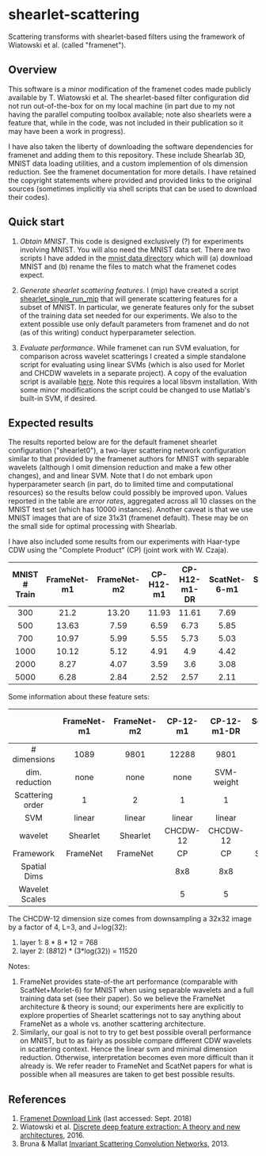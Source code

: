 # shearlet-scattering
Scattering transforms with shearlet-based filters using the framework of Wiatowski et al.  (called "framenet").


## Overview
This software is a minor modification of the framenet codes made publicly available by T. Wiatowski et al.  The shearlet-based filter configuration did not run out-of-the-box for on my local machine (in part due to my not having the parallel computing toolbox available; note also shearlets were a feature that, while in the code, was not included in their publication so it may have been a work in progress).  

I have also taken the liberty of downloading the software dependencies for framenet and adding them to this repository.  These include Shearlab 3D, MNIST data loading utilities, and a custom implemention of ols dimension reduction.  See the framenet documentation for more details.  I have retained the copyright statements where provided and provided links to the original sources (sometimes implicitly via shell scripts that can be used to download their codes).

## Quick start

1.  *Obtain MNIST*.  This code is designed exclusively (?) for experiments involving MNIST. You will also need the MNIST data set.  There are two scripts I have added in  the [mnist data directory](./src/framenet/MNIST_dataset) which will (a) download MNIST and (b) rename the files to match what the framenet codes expect.  

2.  *Generate shearlet scattering features*.  I (mjp) have created a script [shearlet_single_run_mjp](./src/framenet/shearlet_single_run_mjp.m) that will generate scattering features for a subset of MNIST.  In particular, we generate features only for the subset of the training data set needed for our experiments.  We also to the extent possible use only default parameters from framenet and do not (as of this writing) conduct hyperparameter selection.

3.  *Evaluate performance*.  While framenet can run SVM evaluation, for comparison across wavelet scatterings I created a simple standalone script for evaluating using linear SVMs (which is also used for Morlet and CHCDW wavelets in a separate project).  A copy of the evaluation script is available [here](./src/evaluation/classify_main.m).  Note this requires a local libsvm installation.  With some minor modifications the script could be changed to use Matlab's built-in SVM, if desired.

## Expected results

The results reported below are for the default framenet shearlet configuration ("shearlet0"), a two-layer scattering network configuration similar to that provided by the framenet authors for MNIST with separable wavelets (although I omit dimension reduction and make a few other changes), and and linear SVM.  Note that I do not embark upon hyperparameter search (in part, do to limited time and computational resources) so the results below could possibly be improved upon.  Values reported in the table are *error rates*, aggregated across all 10 classes on the MNIST test set (which has 10000 instances).
Another caveat is that we use MNIST images that are of size 31x31 (framenet default).  These may be on the small side for optimal processing with Shearlab.

I have also included some results from our experiments with Haar-type CDW using the "Complete Product" (CP) (joint work with W. Czaja).


| MNIST # Train | FrameNet-m1 | FrameNet-m2 | CP-H12-m1  | CP-H12-m1-DR   | ScatNet-6-m1 | ScatNet-6-m2 | CP-M6-m1 |
|      :---:    |   :---:     |    :---:    |   :---:    | :---:          |  :---:       |  :---:       | :---:    |
|    300        |   21.2      |   13.20     |    11.93   | 11.61          |  7.69        | 8.67         | 9.34     |
|    500        |   13.63     |  7.59       |   6.59     | 6.73           |  5.85        | 3.79         | 4.76     |
|    700        |   10.97     |   5.99      |    5.55    |  5.73          |  5.03        | 3.23         | 4.12     |
|    1000       |   10.12     |  5.12       |     4.91   |   4.9          |  4.42        | 2.70         | 3.35     |
|    2000       |   8.27      |  4.07       |     3.59   |   3.6          |  3.08        | 2.03         | 2.45     |
|    5000       |   6.28      |  2.84       |     2.52   |   2.57         |  2.11        | 1.41         | 1.71     |

Some information about these feature sets:

|                     | FrameNet-m1 | FrameNet-m2 |  CP-12-m1    | CP-12-m1-DR    | ScatNet-6-m1 | ScatNet-6-m2 | CP-M6-m1 |
|  :---:              | :---:       |     :---:   |  :---:       |  :---:         |  :---:       | :---:        | :---:    |
|  # dimensions       | 1089        | 9801        |  12288       |  9801          |  400         | 3856         |  1600    |
| dim. reduction      | none        | none        |  none        | SVM-weight     | none         | none         | none     |
| Scattering order    | 1           |   2         |   1          | 1              |  1           | 2            |  1       |
| SVM                 | linear      | linear      |  linear      | linear         |  linear      | linear       | linear   |
| wavelet             | Shearlet    | Shearlet    |  CHCDW-12    | CHCDW-12       |  Morlet      | Morlet       |  Morlet  |
| Framework           | FrameNet    | FrameNet    |  CP          |  CP            |  ScatNet     | ScatNet      |  CP      |
| Spatial Dims        |             |             |  8x8         |  8x8           |              | 8x8          |  8x8     |
| Wavelet Scales      |             |             |   5          |  5             |   4          |  4           |  4       |

The CHCDW-12 dimension size comes from downsampling a 32x32 image by a factor of 4, L=3, and J=log(32):
1. layer 1: 8 * 8 * 12 = 768
2. layer 2: (8*8*12) * (3*log(32)) = 11520

Notes:
1. FrameNet provides state-of-the art performance (comparable with ScatNet+Morlet-6) for MNIST when using separable wavelets and a full training data set (see their paper).  So we believe the FrameNet architecture & theory is sound; our experiments here are explicitly to explore properties of Shearlet scatterings not to say anything about FrameNet as a whole vs. another scattering architecture.
2.  Similarly, our goal is not to try to get best possible overall performance on MNIST, but to as fairly as possible compare different CDW wavelets in scattering context.  Hence the linear svm and minimal dimension reduction.  Otherwise, interpretation becomes even more difficult than it already is.  We refer reader to FrameNet and ScatNet papers for what is possible when all measures are taken to get best possible results.

## References

1.  [Framenet Download Link](https://www.nari.ee.ethz.ch/commth/research/downloads/dl_feat_extract.html) (last accessed: Sept. 2018)
2.  Wiatowski et al. [Discrete deep feature extraction: A theory and new architectures](https://www.nari.ee.ethz.ch/commth/pubs/p/ICML2016), 2016.
3.  Bruna & Mallat [Invariant Scattering Convolution Networks](https://www.di.ens.fr/~mallat/papiers/Bruna-Mallat-Pami-Scat.pdf), 2013.
